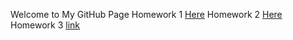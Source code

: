 Welcome to My GitHub Page
Homework 1
[Here](hw/hw1.html)
Homework 2
[Here](hw/hw2.html)
Homework 3
[link](https://moodle.boun.edu.tr/login/login.php)
